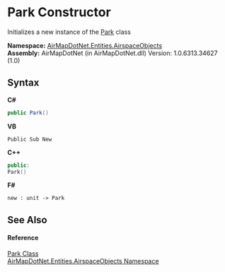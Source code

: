 # Park Constructor 
 

Initializes a new instance of the <a href="T_AirMapDotNet_Entities_AirspaceObjects_Park">Park</a> class

**Namespace:**&nbsp;<a href="N_AirMapDotNet_Entities_AirspaceObjects">AirMapDotNet.Entities.AirspaceObjects</a><br />**Assembly:**&nbsp;AirMapDotNet (in AirMapDotNet.dll) Version: 1.0.6313.34627 (1.0)

## Syntax

**C#**<br />
``` C#
public Park()
```

**VB**<br />
``` VB
Public Sub New
```

**C++**<br />
``` C++
public:
Park()
```

**F#**<br />
``` F#
new : unit -> Park
```


## See Also


#### Reference
<a href="T_AirMapDotNet_Entities_AirspaceObjects_Park">Park Class</a><br /><a href="N_AirMapDotNet_Entities_AirspaceObjects">AirMapDotNet.Entities.AirspaceObjects Namespace</a><br />
